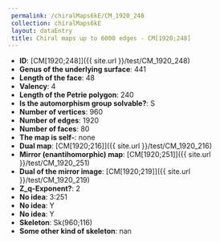 ```yaml
--- 
 permalink: /chiralMaps6kE/CM_1920_248 
 collection: chiralMaps6kE
 layout: dataEntry
 title: Chiral maps up to 6000 edges - CM[1920;248]
---
```


- **ID**: [CM[1920;248]]({{ site.url }}/test/CM_1920_248)
- **Genus of the underlying surface**: 441
- **Length of the face**: 48
- **Valency**: 4
- **Length of the Petrie polygon**: 240
- **Is the automorphism group solvable?**: S
- **Number of vertices**: 960
- **Number of edges**: 1920
- **Number of faces**: 80
- **The map is self-**: none
- **Dual map**: [CM[1920;216]]({{ site.url }}/test/CM_1920_216)
- **Mirror (enantihomorphic) map**: [CM[1920;251]]({{ site.url }}/test/CM_1920_251)
- **Dual of the mirror image**: [CM[1920;219]]({{ site.url }}/test/CM_1920_219)
- **Z_q-Exponent?**: 2
- **No idea**:  3:251
- **No idea**: Y
- **No idea**: Y
- **Skeleton**: Sk(960;116)
- **Some other kind of skeleton**: nan
